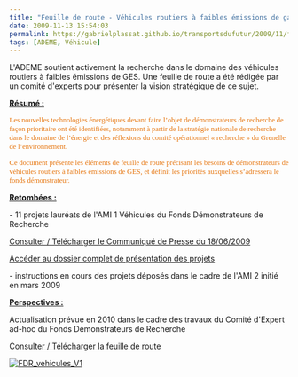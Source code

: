 ```yaml
---
title: "Feuille de route - Véhicules routiers à faibles émissions de gaz à effet de serre"
date: 2009-11-13 15:54:03
permalink: https://gabrielplassat.github.io/transportsdufutur/2009/11/feuille-de-route-vehicules-routiers-a-faibles-emissions-de-gaz-a-effet-de-serre-v1-2008.html
tags: [ADEME, Véhicule]
---
```


<p><span style="text-decoration: none">L'ADEME soutient activement la recherche dans le domaine des véhicules routiers à faibles émissions de GES. Une feuille de route a été rédigée par un comité d'experts pour présenter la vision stratégique de ce sujet.</span></p> <p><span style="text-decoration: underline"><strong>Résumé :</strong> </span></p><font color="#e6730a" face="Caecilia-Bold" size="2"><font color="#e6730a" size="2"><font color="#e6730a" size="2"><span> <p>Les nouvelles technologies énergétiques devant faire l’objet de démonstrateurs de recherche de façon prioritaire ont été identifiées, notamment à partir de la stratégie nationale de recherche dans le domaine de l’énergie et des réflexions du comité opérationnel « recherche » du Grenelle de l’environnement.</p> <p></p> <p></p></span><span><span>Ce document présente les éléments de feuille de route précisant les besoins de démonstrateurs de véhicules routiers à faibles émissions de GES, et définit les priorités auxquelles s’adressera le fonds démonstrateur.</span></span></font></font></font> <p><span style="text-decoration: underline"><strong>Retombées :</strong></span></p> <p>- 11 projets lauréats de l'AMI 1 Véhicules du Fonds Démonstrateurs de Recherche</p> <p><a href="http://www.ademe.fr/?name=F4E99BA157AA33F982086AE9961750221245331546448.pdf" target="_blank">Consulter / Télécharger le Communiqué de Presse du 18/06/2009</a></p> <p><a href="http://www2.ademe.fr/servlet/getDoc?cid=96&m=3&id=62164&ref=23117&p1=B" target="_blank">Accéder au dossier complet de présentation des projets</a></p> <p>- instructions en cours des projets déposés dans le cadre de l'AMI 2 initié en mars 2009</p> <p><span style="text-decoration: underline"><strong>Perspectives :</strong></span></p> <p>Actualisation prévue en 2010 dans le cadre des travaux du Comité d'Expert ad-hoc du Fonds Démonstrateurs de Recherche</p><a href="http://www.ademe.fr/?name=4AC719E66CDA4B8A3F4566C8BA30E1711249463405594.pdf" target="_blank">Consulter / Télécharger la feuille de route</a><br /> <p><a href="https://gabrielplassat.github.io/transportsdufutur/wp-content/uploads/sites/6/old/6a0120a66d2ad4970b0120a693e2f6970b-pi.gif"><img alt="FDR_vehicules_V1" border="0" class="asset asset-image at-xid-6a0120a66d2ad4970b0120a693e2f6970b " src="/wp-content/uploads/sites/6/old/6a0120a66d2ad4970b0120a693e2f6970b-800wi.gif" title="FDR_vehicules_V1" /></a> </p>
